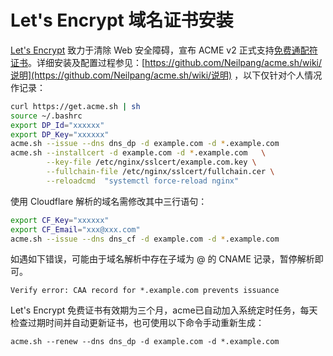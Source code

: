 # Let's Encrypt 域名证书安装

[Let's Encrypt](https://letsencrypt.org) 致力于清除 Web 安全障碍，宣布 ACME v2 正式支持[免费通配符证书](https://www.sslforfree.com)。详细安装及配置过程参见：[https://github.com/Neilpang/acme.sh/wiki/说明](https://github.com/Neilpang/acme.sh/wiki/说明) ，以下仅针对个人情况作记录：

```bash
curl https://get.acme.sh | sh
source ~/.bashrc
export DP_Id="xxxxxx"
export DP_Key="xxxxxx"
acme.sh --issue --dns dns_dp -d example.com -d *.example.com
acme.sh --installcert -d example.com -d *.example.com   \
        --key-file /etc/nginx/sslcert/example.com.key \
        --fullchain-file /etc/nginx/sslcert/fullchain.cer \
        --reloadcmd  "systemctl force-reload nginx"
```

使用 Cloudflare 解析的域名需修改其中三行语句：

```bash
export CF_Key="xxxxxx"
export CF_Email="xxx@xxx.com"
acme.sh --issue --dns dns_cf -d example.com -d *.example.com
```

如遇如下错误，可能由于域名解析中存在子域为 @ 的 CNAME 记录，暂停解析即可。

```text
Verify error: CAA record for *.example.com prevents issuance
```

Let's Encrypt 免费证书有效期为三个月，acme已自动加入系统定时任务，每天检查过期时间并自动更新证书，也可使用以下命令手动重新生成：

```text
acme.sh --renew --dns dns_dp -d example.com -d *.example.com
```

